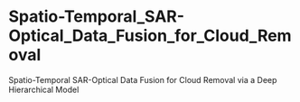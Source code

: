 # Spatio-Temporal_SAR-Optical_Data_Fusion_for_Cloud_Removal
Spatio-Temporal SAR-Optical Data Fusion for Cloud Removal via a Deep Hierarchical Model
